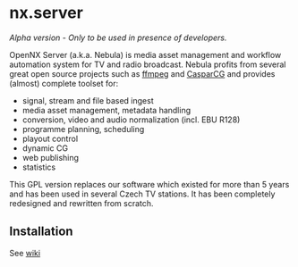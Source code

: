 nx.server
=========
_Alpha version - Only to be used in presence of developers._



OpenNX Server (a.k.a. Nebula) is media asset management and workflow automation system for TV and radio broadcast. 
Nebula profits from several great open source projects such as [ffmpeg](http://www.ffmpeg.org) and [CasparCG](http://www.casparcg.com) 
and provides (almost) complete toolset for:

 - signal, stream and file based ingest
 - media asset management, metadata handling
 - conversion, video and audio normalization (incl. EBU R128)
 - programme planning, scheduling
 - playout control
 - dynamic CG
 - web publishing
 - statistics

This GPL version replaces our software which existed for more than 5 years and has been used in several Czech TV stations.
It has been completely redesigned and rewritten from scratch.

## Installation
See [wiki](https://github.com/opennx/nx.server/wiki/Installation)
